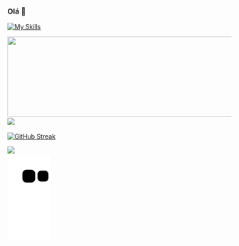 ### Olá    👋
[![My Skills](https://skills.thijs.gg/icons?i=html,js,css,php,mysql,nodejs,docker&theme=dark)](https://skills.thijs.gg)
<div>
  <a href="https://github.com/Gabriel-Kenji">
    <!-- <img height="180em" width="505em" src="https://github-readme-stats.vercel.app/api?username=Gabriel-Kenji&hide=stars&show_icons=true&theme=midnight-purple&include_all_commits=true&count_private=true"/> -->
  <img height="180em" width="505em" src="https://github-readme-stats.vercel.app/api?username=Gabriel-Kenji&hide=stars&show_icons=true&theme=midnight-purple&include_all_commits=true"/>
  <img height="176em" src="https://github-readme-stats.vercel.app/api/top-langs/?username=Gabriel-Kenji&layout=compact&langs_count=7&theme=midnight-purple"/>
</div>
<div > 

<!--[![GitHub Streak](https://github-readme-streak-stats.herokuapp.com?user=Gabriel-Kenji&theme=omni&locale=pt-br)](https://git.io/streak-stats)
[![GitHub Streak](https://github-readme-streak-stats.herokuapp.com?user=Gabriel-Kenji&theme=buefy-dark&locale=pt-br)](https://git.io/streak-stats) -->
[![GitHub Streak](https://github-readme-streak-stats.herokuapp.com?user=Gabriel-Kenji&theme=midnight-purple&locale=pt-br)](https://git.io/streak-stats)

 <a  href="https://www.linkedin.com/in/gabriel-kenji-utiyama-a257261b0/" target="_blank"><img src="https://img.shields.io/badge/-LinkedIn-%230077B5?style=for-the-badge&logo=linkedin&logoColor=white" target="_blank"></a> <br>
![Snake animation](https://github.com/Gabriel-Kenji/Gabriel-Kenji/blob/output/github-contribution-grid-snake.svg)
 
</div>
  

<!--
**Gabriel-Kenji/Gabriel-Kenji** is a ✨ _special_ ✨ repository because its `README.md` (this file) appears on your GitHub profile.

Here are some ideas to get you started:

- 🔭 I’m currently working on ...
- 🌱 I’m currently learning ...
- 👯 I’m looking to collaborate on ...
- 🤔 I’m looking for help with ...
- 💬 Ask me about ...
- 📫 How to reach me: ...
- 😄 Pronouns: ...
- ⚡ Fun fact: ... 
-->

